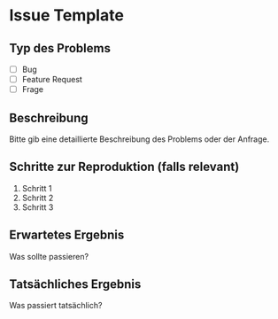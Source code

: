 # Issue Template

## Typ des Problems

- [ ] Bug
- [ ] Feature Request
- [ ] Frage

## Beschreibung

Bitte gib eine detaillierte Beschreibung des Problems oder der Anfrage.

## Schritte zur Reproduktion (falls relevant)

1. Schritt 1
2. Schritt 2
3. Schritt 3

## Erwartetes Ergebnis

Was sollte passieren?

## Tatsächliches Ergebnis

Was passiert tatsächlich?
